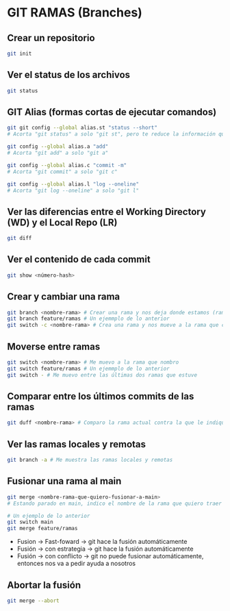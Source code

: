 # GIT RAMAS (Branches)

## Crear un repositorio

```sh
git init
```

## Ver el status de los archivos

```sh
git status
```

## GIT Alias (formas cortas de ejecutar comandos)

```sh
git git config --global alias.st "status --short"
# Acorta "git status" a solo "git st", pero te reduce la información que te tira la terminal
```

```sh
git config --global alias.a "add"
# Acorta "git add" a solo "git a"
```

```sh
git config --global alias.c "commit -m"
# Acorta "git commit" a solo "git c"
```

```sh
git config --global alias.l "log --oneline"
# Acorta "git log --oneline" a solo "git l"
```

## Ver las diferencias entre el Working Directory (WD) y el Local Repo (LR)

```sh
git diff
```

## Ver el contenido de cada commit

```sh
git show <número-hash>
```

## Crear y cambiar una rama

```sh
git branch <nombre-rama> # Crear una rama y nos deja donde estamos (rama original)
git branch feature/ramas # Un ejemmplo de lo anterior
git switch -c <nombre-rama> # Crea una rama y nos mueve a la rama que creamos
```

## Moverse entre ramas

```sh
git switch <nombre-rama> # Me muevo a la rama que nombro
git switch feature/ramas # Un ejemmplo de lo anterior
git switch - # Me muevo entre las últimas dos ramas que estuve
```

## Comparar entre los últimos commits de las ramas

```sh
git duff <nombre-rama> # Comparo la rama actual contra la que le indiqué
```

## Ver las ramas locales y remotas

```sh
git branch -a # Me muestra las ramas locales y remotas
```

## Fusionar una rama al main

```sh
git merge <nombre-rama-que-quiero-fusionar-a-main>
# Estando parado en main, indico el nombre de la rama que quiero traer

# Un ejemplo de lo anterior
git switch main
git merge feature/ramas
```

* Fusion -> Fast-foward -> git hace la fusión automáticamente
* Fusión -> con estrategia -> git hace la fusión automáticamente
* Fusión -> con conflicto -> git no puede fusionar automáticamente, entonces nos va a pedir ayuda a nosotros

## Abortar la fusión

```sh
git merge --abort
```